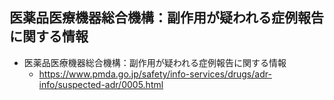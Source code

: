 ## 医薬品医療機器総合機構：副作用が疑われる症例報告に関する情報

* 医薬品医療機器総合機構：副作用が疑われる症例報告に関する情報
  * https://www.pmda.go.jp/safety/info-services/drugs/adr-info/suspected-adr/0005.html


